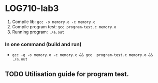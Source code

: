 # LOG710-lab3


1. Compile lib: `gcc -o memory.o -c memory.c`
2. Compile program test: `gcc program-test.c memory.o `
3. Running program: `./a.out`

### In one command (build and run)
- `gcc -g -o memory.o -c memory.c && gcc  program-test.c memory.o && ./a.out`

## TODO Utilisation guide for program test.

